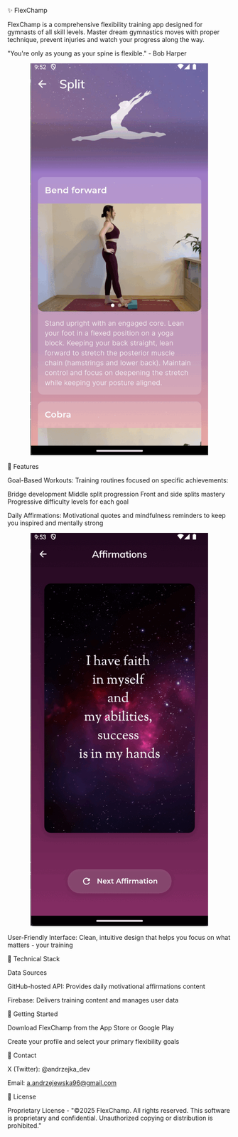 ✨ FlexChamp

FlexChamp is a comprehensive flexibility training app designed for gymnasts of all skill levels. Master dream gymnastics moves with proper technique, prevent injuries and watch your progress along the way.

"You're only as young as your spine is flexible." - Bob Harper

<p align="center">
  <img src="https://raw.githubusercontent.com/andrzejka-dev/Affirmations/refs/heads/main/gif2.gif">
</p>

🌟 Features

Goal-Based Workouts: Training routines focused on specific achievements:

Bridge development
Middle split progression
Front and side splits mastery
Progressive difficulty levels for each goal

Daily Affirmations: Motivational quotes and mindfulness reminders to keep you inspired and mentally strong

<p align="center">
  <img src="https://raw.githubusercontent.com/andrzejka-dev/Affirmations/refs/heads/main/gif1.gif">
</p>


User-Friendly Interface: Clean, intuitive design that helps you focus on what matters - your training

🔧 Technical Stack

Data Sources

GitHub-hosted API: Provides daily motivational affirmations content


Firebase: Delivers training content and manages user data

📱 Getting Started

Download FlexChamp from the App Store or Google Play

Create your profile and select your primary flexibility goals


📧 Contact

X (Twitter): @andrzejka_dev

Email: a.andrzejewska96@gmail.com

📄 License

Proprietary License - "©2025 FlexChamp. All rights reserved. This software is proprietary and confidential. Unauthorized copying or distribution is prohibited."
